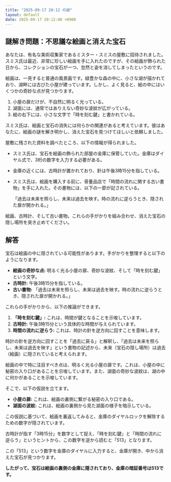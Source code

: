 ```yaml
---
title: "2025-09-17 20:12 の謎"
layout: default
date: 2025-09-17 20:12:00 +0900
---
```

## 謎解き問題：不思議な絵画と消えた宝石

あなたは、有名な美術収集家であるミスター・スミスの屋敷に招待されました。スミス氏は最近、非常に珍しい絵画を手に入れたのですが、その絵画が飾られた日から、コレクションの宝石が一つ、忽然と姿を消してしまったというのです。

絵画は、一見すると普通の風景画です。緑豊かな森の中に、小さな湖が描かれており、湖畔には古びた小屋が建っています。しかし、よく見ると、絵の中にはいくつかの奇妙な点が見つかります。

1.  小屋の扉だけが、不自然に明るく光っている。
2.  湖面には、通常ではありえない奇妙な波紋が広がっている。
3.  絵の右下には、小さな文字で「時を刻む鍵」と書かれている。

スミス氏は、絵画と宝石の消失には何らかの関連があると考えています。彼はあなたに、絵画の謎を解き明かし、消えた宝石を見つけてほしいと依頼しました。

屋敷に残された資料を調べたところ、以下の情報が得られました。

*   スミス氏は、宝石を絵画の飾られた部屋の金庫に保管していた。金庫はダイヤル式で、3桁の数字を入力する必要がある。
*   金庫の近くには、古時計が置かれており、針は午後3時15分を指している。
*   スミス氏は、絵画を購入する前に、骨董品店で「時間の流れに関する古い書物」を手に入れた。その書物には、以下の一節が記されている。

    「過去は未来を照らし、未来は過去を映す。時の流れに逆らうとき、隠された扉が開かれる。」

絵画、古時計、そして古い書物。これらの手がかりを組み合わせ、消えた宝石の隠し場所を突き止めてください。

## 解答

宝石は絵画の中に隠されている可能性があります。手がかりを整理すると以下のようになります。

*   **絵画の奇妙な点:** 明るく光る小屋の扉、奇妙な波紋、そして「時を刻む鍵」という文字。
*   **古時計:** 午後3時15分を指している。
*   **古い書物:** 「過去は未来を照らし、未来は過去を映す。時の流れに逆らうとき、隠された扉が開かれる。」

これらの手がかりから、以下の推論ができます。

1.  **「時を刻む鍵」:** これは、時間が鍵となることを示唆しています。
2.  **古時計:** 午後3時15分という具体的な時間が与えられています。
3.  **時間の流れに逆らう:** これは、時計の針を逆方向に回すことを意味します。

時計の針を逆方向に回すことを「過去に戻る」と解釈し、「過去は未来を照らし、未来は過去を映す」という書物の記述から、未来（宝石の隠し場所）は過去（絵画）に隠されていると考えられます。

絵画の中で特に注目すべき点は、明るく光る小屋の扉です。これは、小屋の中に秘密の入り口があることを示唆しています。また、湖面の奇妙な波紋は、湖の中に何かがあることを示唆しています。

そこで、以下の仮説を立てます。

*   **小屋の扉:** これは、絵画の裏側に繋がる秘密の入り口である。
*   **湖面の波紋:** これは、絵画の裏側から見た湖面の様子を暗示している。

この仮説に基づいて、絵画を裏返してみると、金庫のダイヤルロックを解除するための数字が隠されています。

古時計が指す「3時15分」を数字として捉え、「時を刻む鍵」と「時間の流れに逆らう」というヒントから、この数字を逆から読むと「513」となります。

この「513」という数字を金庫のダイヤルに入力すると、金庫が開き、中から消えた宝石が見つかります。

**したがって、宝石は絵画の裏側の金庫に隠されており、金庫の暗証番号は513です。**
